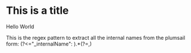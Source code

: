 # This is a title
Hello World

This is the regex pattern to extract all the internal names from the plumsail form:
(?<="_internalName": ).*(?=,)

